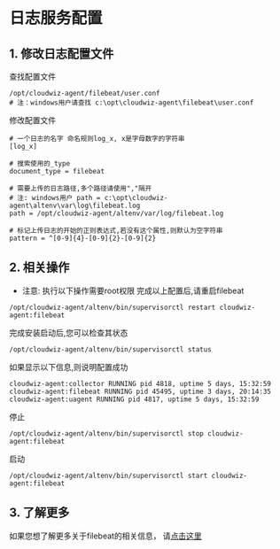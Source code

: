 # 日志服务配置

## 1. 修改日志配置文件
查找配置文件

``` shell
/opt/cloudwiz-agent/filebeat/user.conf
# 注：windows用户请查找 c:\opt\cloudwiz-agent\filebeat\user.conf
```

修改配置文件

``` shell
# 一个日志的名字 命名规则log_x, x是字母数字的字符串
[log_x]

# 搜索使用的_type
document_type = filebeat

# 需要上传的日志路径,多个路径请使用","隔开
# 注: windows用户 path = c:\opt\cloudwiz-agent\altenv\var\log\filebeat.log
path = /opt/cloudwiz-agent/altenv/var/log/filebeat.log

# 标记上传日志的开始的正则表达式,若没有这个属性,则默认为空字符串
pattern = ^[0-9]{4}-[0-9]{2}-[0-9]{2}
```

## 2. 相关操作
* 注意: 执行以下操作需要root权限
完成以上配置后,请重启filebeat

``` shell
/opt/cloudwiz-agent/altenv/bin/supervisorctl restart cloudwiz-agent:filebeat
```

完成安装启动后,您可以检查其状态

``` shell
/opt/cloudwiz-agent/altenv/bin/supervisorctl status
```

如果显示以下信息,则说明配置成功
``` shell
cloudwiz-agent:collector RUNNING pid 4818, uptime 5 days, 15:32:59
cloudwiz-agent:filebeat RUNNING pid 45495, uptime 3 days, 20:14:35
cloudwiz-agent:uagent RUNNING pid 4817, uptime 5 days, 15:32:59
```

停止
``` shell
/opt/cloudwiz-agent/altenv/bin/supervisorctl stop cloudwiz-agent:filebeat
```

启动
``` shell
/opt/cloudwiz-agent/altenv/bin/supervisorctl start cloudwiz-agent:filebeat
```

## 3. 了解更多
如果您想了解更多关于filebeat的相关信息， 请[点击这里](https://www.elastic.co/guide/en/beats/filebeat/current/configuration-filebeat-options.html)